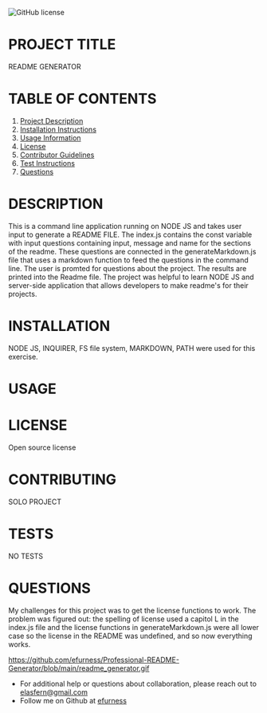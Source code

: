 ![GitHub license](https://img.shields.io/badge/license-undefined-blue.svg)
# PROJECT TITLE 
README GENERATOR
# TABLE OF CONTENTS 

1. [Project Description](#project-description)
2. [Installation Instructions](#installation)
3. [Usage Information](#usage)
4. [License](#license)
5. [Contributor Guidelines](#contributors)
6. [Test Instructions](#tests)
7. [Questions](#questions)

# DESCRIPTION 

This is a command line application running on NODE JS and takes user input to generate a README FILE.  The index.js contains the const variable with input questions containing input, message and name for the sections of the readme.  These questions are connected in the generateMarkdown.js file that uses a markdown function to feed the questions in the command line. The user is promted for questions about the project.  The results are printed into the Readme file.  The project was helpful to learn NODE JS and server-side application that allows developers to make readme's for their projects. 

# INSTALLATION 

NODE JS, INQUIRER, FS file system, MARKDOWN, PATH were used for this exercise.

# USAGE 
 
# LICENSE 

Open source license

# CONTRIBUTING 

SOLO PROJECT

# TESTS 

NO TESTS
 
# QUESTIONS 

My challenges for this project was to get the license functions to work.  The problem was figured out: the spelling of license used a  capitol L in the index.js file and the license functions in generateMarkdown.js were all lower case so the license in the README was undefined, and so now everything works.

https://github.com/efurness/Professional-README-Generator/blob/main/readme_generator.gif

* For additional help or questions about collaboration, please reach out to elasfern@gmail.com
* Follow me on Github at [efurness](http://github.com/efurness)